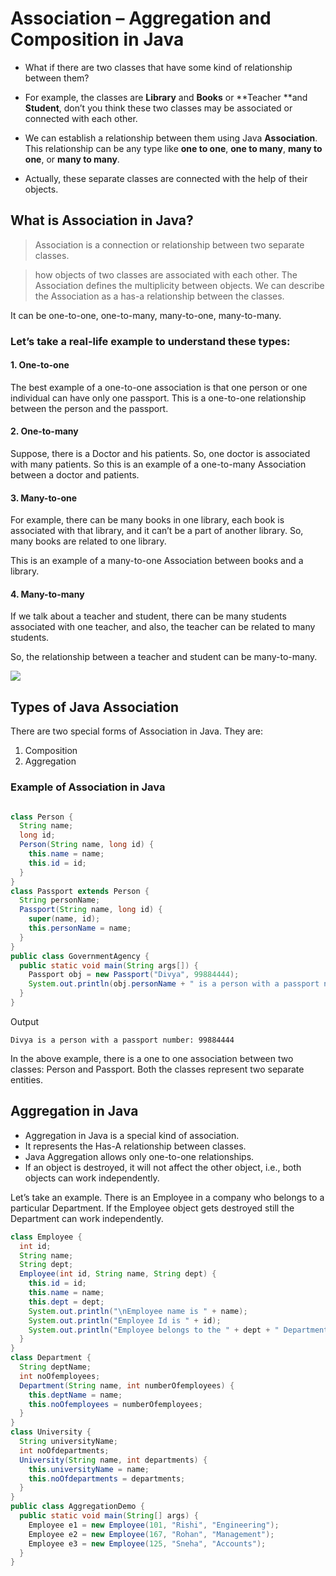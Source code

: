
# Association – Aggregation and Composition in Java

* What if there are two classes that have some kind of relationship between them?

* For example, the classes are **Library** and **Books** or **Teacher **and **Student**, don’t you think these two classes may be associated or connected with each other.

* We can establish a relationship between them using Java **Association**. This relationship can be any type like **one to one**, **one to many**, **many to one**, or **many to many**.

* Actually, these separate classes are connected with the help of their objects. 


## What is Association in Java?


> Association is a connection or relationship between two separate classes.

> how objects of two classes are associated with each other. The Association defines the multiplicity between objects. We can describe the Association as a has-a relationship between the classes.

It can be one-to-one, one-to-many, many-to-one, many-to-many.


### Let’s take a real-life example to understand these types:

#### 1. One-to-one

The best example of a one-to-one association is that one person or one individual can have only one passport. This is a one-to-one relationship between the person and the passport.


#### 2. One-to-many

Suppose, there is a Doctor and his patients. So, one doctor is associated with many patients. So this is an example of a one-to-many Association between a doctor and patients.

#### 3. Many-to-one
For example, there can be many books in one library, each book is associated with that library, and it can’t be a part of another library. So, many books are related to one library.

This is an example of a many-to-one Association between books and a library.

#### 4. Many-to-many
If we talk about a teacher and student, there can be many students associated with one teacher, and also, the teacher can be related to many students.

So, the relationship between a teacher and student can be many-to-many.

![](https://techvidvan.com/tutorials/wp-content/uploads/sites/2/2020/06/Association-in-Java.jpg)

## Types of Java Association

There are two special forms of Association in Java. They are:
1. Composition
2. Aggregation


### Example of Association in Java


```java

class Person {
  String name;
  long id;
  Person(String name, long id) {
    this.name = name;
    this.id = id;
  }
}
class Passport extends Person {
  String personName;
  Passport(String name, long id) {
    super(name, id);
    this.personName = name;
  }
}
public class GovernmentAgency {
  public static void main(String args[]) {
    Passport obj = new Passport("Divya", 99884444);
    System.out.println(obj.personName + " is a person with a passport number: " + obj.id);
  }
}
```
Output


```
Divya is a person with a passport number: 99884444
```
In the above example, there is a one to one association between two classes: Person and Passport. Both the classes represent two separate entities.


## Aggregation in Java
* Aggregation in Java is a special kind of association. 
* It represents the Has-A relationship between classes. 
* Java Aggregation allows only one-to-one relationships.
* If an object is destroyed, it will not affect the other object, i.e., both objects can work independently.

Let’s take an example. There is an Employee in a company who belongs to a particular Department. If the Employee object gets destroyed still the Department can work independently.

```java
class Employee {
  int id;
  String name;
  String dept;
  Employee(int id, String name, String dept) {
    this.id = id;
    this.name = name;
    this.dept = dept;
    System.out.println("\nEmployee name is " + name);
    System.out.println("Employee Id is " + id);
    System.out.println("Employee belongs to the " + dept + " Department");
  }
}
class Department {
  String deptName;
  int noOfemployees;
  Department(String name, int numberOfemployees) {
    this.deptName = name;
    this.noOfemployees = numberOfemployees;
  }
}
class University {
  String universityName;
  int noOfdepartments;
  University(String name, int departments) {
    this.universityName = name;
    this.noOfdepartments = departments;
  }
}
public class AggregationDemo {
  public static void main(String[] args) {
    Employee e1 = new Employee(101, "Rishi", "Engineering");
    Employee e2 = new Employee(167, "Rohan", "Management");
    Employee e3 = new Employee(125, "Sneha", "Accounts");
  }
}
```

